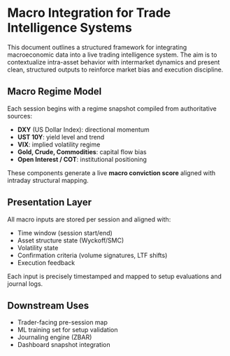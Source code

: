 # Macro Integration for Trade Intelligence Systems

This document outlines a structured framework for integrating macroeconomic data into a live trading intelligence system. The aim is to contextualize intra-asset behavior with intermarket dynamics and present clean, structured outputs to reinforce market bias and execution discipline.

## Macro Regime Model

Each session begins with a regime snapshot compiled from authoritative sources:

- **DXY** (US Dollar Index): directional momentum
- **UST 10Y**: yield level and trend
- **VIX**: implied volatility regime
- **Gold, Crude, Commodities**: capital flow bias
- **Open Interest / COT**: institutional positioning

These components generate a live **macro conviction score** aligned with intraday structural mapping.

## Presentation Layer

All macro inputs are stored per session and aligned with:

- Time window (session start/end)
- Asset structure state (Wyckoff/SMC)
- Volatility state
- Confirmation criteria (volume signatures, LTF shifts)
- Execution feedback

Each input is precisely timestamped and mapped to setup evaluations and journal logs.

## Downstream Uses

- Trader-facing pre-session map
- ML training set for setup validation
- Journaling engine (ZBAR)
- Dashboard snapshot integration
